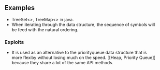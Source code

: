 ## Examples
* TreeSet<>, TreeMap<> in java. 
* When iterating through the data structure, the sequence of symbols will be feed with the natural ordering.


### Exploits 
* It is used as an alternative to the priorityqueue data structure that is more flexiby without losing much on the speed. [[Heap, Priority Queue]] because they share a lot of the same API methods. 

